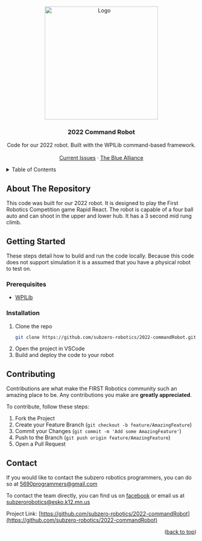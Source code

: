 <a name="readme-top"></a>

<!-- PROJECT LOGO -->
<br />
<div align="center">
  <a href="https://github.com/subzero-robotics/2022-commandRobot">
    <img src="https://raw.githubusercontent.com/SubZero-Robotics/2022-commandRobot/main/robot.png" alt="Logo" width="300">
  </a>

<h3 align="center">2022 Command Robot</h3>

  <p align="center">
    Code for our 2022 robot. Built with the WPILib command-based framework.
    <br />
    <br />
    <a href="https://github.com/subzero-robotics/2022-commandRobot/issues">Current Issues</a>
    ·
    <a href="https://www.thebluealliance.com/team/5690/2022">The Blue Alliance</a>
  </p>
</div>



<!-- TABLE OF CONTENTS -->
<details>
  <summary>Table of Contents</summary>
  <ol>
    <li>
      <a href="#about-the-project">About The Repository</a>
    </li>
    <li>
      <a href="#getting-started">Getting Started</a>
      <ul>
        <li><a href="#prerequisites">Prerequisites</a></li>
        <li><a href="#installation">Installation</a></li>
      </ul>
    </li>
    <li><a href="#contributing">Contributing</a></li>
    <li><a href="#contact">Contact</a></li>
    <li><a href="#acknowledgments">Acknowledgments</a></li>
  </ol>
</details>



<!-- ABOUT THE REPOSITORY -->
## About The Repository

This code was built for our 2022 robot. It is designed to play the First Robotics Competition game Rapid React. The robot is capable of a four ball auto and can shoot in the upper and lower hub. It has a 3 second mid rung climb.

<!-- GETTING STARTED -->
## Getting Started

These steps detail how to build and run the code locally. Because this code does not support simulation it is a assumed that you have a physical robot to test on.

### Prerequisites

* [WPILib](https://docs.wpilib.org/en/stable/docs/getting-started/getting-started-frc-control-system/wpilib-setup.html)

### Installation

1. Clone the repo
   ```sh
   git clone https://github.com/subzero-robotics/2022-commandRobot.git
   ```
2. Open the project in VSCode
3. Build and deploy the code to your robot

<!-- CONTRIBUTING -->
## Contributing

Contributions are what make the FIRST Robotics community such an amazing place to be. Any contributions you make are **greatly appreciated**.

To contribute, follow these steps:

1. Fork the Project
2. Create your Feature Branch (`git checkout -b feature/AmazingFeature`)
3. Commit your Changes (`git commit -m 'Add some AmazingFeature'`)
4. Push to the Branch (`git push origin feature/AmazingFeature`)
5. Open a Pull Request


<!-- CONTACT -->
## Contact

If you would like to contact the subzero robotics programmers, you can do so at [5690programmers@gmail.com](mailto:5690Programmers@gmail.com)

To contact the team directly, you can find us on [facebook](https://www.facebook.com/Esko-SubZero-Robotics-Team-5690-695407257248414/) or email us at [subzerorobotics@esko.k12.mn.us](mailto:subzerorobotics@esko.k12.mn.us)

Project Link: [https://github.com/subzero-robotics/2022-commandRobot](https://github.com/subzero-robotics/2022-commandRobot)

<p align="right">(<a href="#readme-top">back to top</a>)</p>
